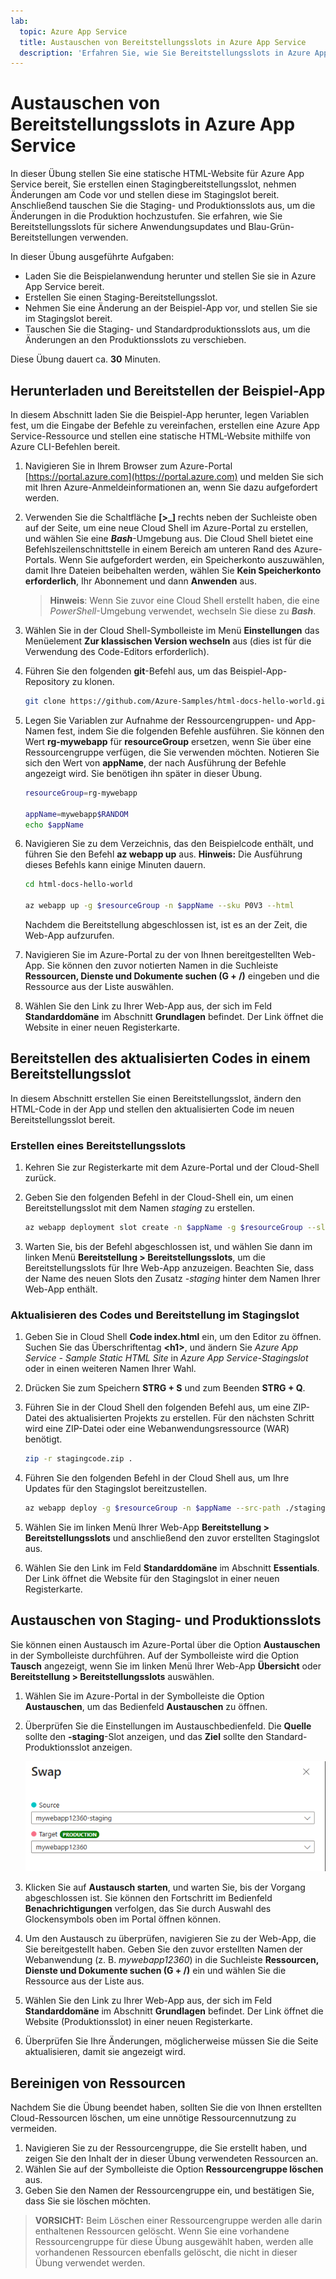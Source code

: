 ```yaml
---
lab:
  topic: Azure App Service
  title: Austauschen von Bereitstellungsslots in Azure App Service
  description: 'Erfahren Sie, wie Sie Bereitstellungsslots in Azure App Service austauschen können. In dieser Übung werden Sie eine einfache App in App Service bereitstellen, eine kleine Änderung an der App vornehmen und diese in einem Stagingslot bereitstellen und schließlich die Slots austauschen, sodass die aktualisierte App in der Produktion ist.'
---
```


# Austauschen von Bereitstellungsslots in Azure App Service

In dieser Übung stellen Sie eine statische HTML-Website für Azure App Service bereit, Sie erstellen einen Stagingbereitstellungsslot, nehmen Änderungen am Code vor und stellen diese im Stagingslot bereit. Anschließend tauschen Sie die Staging- und Produktionsslots aus, um die Änderungen in die Produktion hochzustufen. Sie erfahren, wie Sie Bereitstellungsslots für sichere Anwendungsupdates und Blau-Grün-Bereitstellungen verwenden.

In dieser Übung ausgeführte Aufgaben:

* Laden Sie die Beispielanwendung herunter und stellen Sie sie in Azure App Service bereit.
* Erstellen Sie einen Staging-Bereitstellungsslot.
* Nehmen Sie eine Änderung an der Beispiel-App vor, und stellen Sie sie im Stagingslot bereit.
* Tauschen Sie die Staging- und Standardproduktionsslots aus, um die Änderungen an den Produktionsslots zu verschieben.

Diese Übung dauert ca. **30** Minuten.

## Herunterladen und Bereitstellen der Beispiel-App

In diesem Abschnitt laden Sie die Beispiel-App herunter, legen Variablen fest, um die Eingabe der Befehle zu vereinfachen, erstellen eine Azure App Service-Ressource und stellen eine statische HTML-Website mithilfe von Azure CLI-Befehlen bereit.

1. Navigieren Sie in Ihrem Browser zum Azure-Portal [https://portal.azure.com](https://portal.azure.com) und melden Sie sich mit Ihren Azure-Anmeldeinformationen an, wenn Sie dazu aufgefordert werden.

1. Verwenden Sie die Schaltfläche **[\>_]** rechts neben der Suchleiste oben auf der Seite, um eine neue Cloud Shell im Azure-Portal zu erstellen, und wählen Sie eine ***Bash***-Umgebung aus. Die Cloud Shell bietet eine Befehlszeilenschnittstelle in einem Bereich am unteren Rand des Azure-Portals. Wenn Sie aufgefordert werden, ein Speicherkonto auszuwählen, damit Ihre Dateien beibehalten werden, wählen Sie **Kein Speicherkonto erforderlich**, Ihr Abonnement und dann **Anwenden** aus.

    > **Hinweis**: Wenn Sie zuvor eine Cloud Shell erstellt haben, die eine *PowerShell*-Umgebung verwendet, wechseln Sie diese zu ***Bash***.

1. Wählen Sie in der Cloud Shell-Symbolleiste im Menü **Einstellungen** das Menüelement **Zur klassischen Version wechseln** aus (dies ist für die Verwendung des Code-Editors erforderlich).

1. Führen Sie den folgenden **git**-Befehl aus, um das Beispiel-App-Repository zu klonen.

    ```bash
    git clone https://github.com/Azure-Samples/html-docs-hello-world.git
    ```

1. Legen Sie Variablen zur Aufnahme der Ressourcengruppen- und App-Namen fest, indem Sie die folgenden Befehle ausführen. Sie können den Wert **rg-mywebapp** für **resourceGroup** ersetzen, wenn Sie über eine Ressourcengruppe verfügen, die Sie verwenden möchten. Notieren Sie sich den Wert von **appName**, der nach Ausführung der Befehle angezeigt wird. Sie benötigen ihn später in dieser Übung.

    ```bash
    resourceGroup=rg-mywebapp

    appName=mywebapp$RANDOM
    echo $appName
    ```

1. Navigieren Sie zu dem Verzeichnis, das den Beispielcode enthält, und führen Sie den Befehl **az webapp up** aus. **Hinweis:** Die Ausführung dieses Befehls kann einige Minuten dauern.

    ```bash
    cd html-docs-hello-world

    az webapp up -g $resourceGroup -n $appName --sku P0V3 --html
    ```

    Nachdem die Bereitstellung abgeschlossen ist, ist es an der Zeit, die Web-App aufzurufen.

1. Navigieren Sie im Azure-Portal zu der von Ihnen bereitgestellten Web-App. Sie können den zuvor notierten Namen in die Suchleiste **Ressourcen, Dienste und Dokumente suchen (G + /)** eingeben und die Ressource aus der Liste auswählen.

1. Wählen Sie den Link zu Ihrer Web-App aus, der sich im Feld **Standarddomäne** im Abschnitt **Grundlagen** befindet. Der Link öffnet die Website in einer neuen Registerkarte.

## Bereitstellen des aktualisierten Codes in einem Bereitstellungsslot

In diesem Abschnitt erstellen Sie einen Bereitstellungsslot, ändern den HTML-Code in der App und stellen den aktualisierten Code im neuen Bereitstellungsslot bereit.

### Erstellen eines Bereitstellungsslots 

1. Kehren Sie zur Registerkarte mit dem Azure-Portal und der Cloud-Shell zurück.

1. Geben Sie den folgenden Befehl in der Cloud-Shell ein, um einen Bereitstellungsslot mit dem Namen *staging* zu erstellen.

    ```bash
    az webapp deployment slot create -n $appName -g $resourceGroup --slot staging
    ```

1. Warten Sie, bis der Befehl abgeschlossen ist, und wählen Sie dann im linken Menü **Bereitstellung > Bereitstellungsslots**, um die Bereitstellungsslots für Ihre Web-App anzuzeigen. Beachten Sie, dass der Name des neuen Slots den Zusatz *-staging* hinter dem Namen Ihrer Web-App enthält.

### Aktualisieren des Codes und Bereitstellung im Stagingslot

1. Geben Sie in Cloud Shell **Code index.html** ein, um den Editor zu öffnen. Suchen Sie das Überschriftentag **\<h1\>**, und ändern Sie *Azure App Service - Sample Static HTML Site* in *Azure App Service-Stagingslot* oder in einen weiteren Namen Ihrer Wahl.

1. Drücken Sie zum Speichern **STRG + S** und zum Beenden **STRG + Q**.

1. Führen Sie in der Cloud Shell den folgenden Befehl aus, um eine ZIP-Datei des aktualisierten Projekts zu erstellen. Für den nächsten Schritt wird eine ZIP-Datei oder eine Webanwendungsressource (WAR) benötigt.

    ```bash
    zip -r stagingcode.zip .
    ```

1. Führen Sie den folgenden Befehl in der Cloud Shell aus, um Ihre Updates für den Stagingslot bereitzustellen.

    ```bash
    az webapp deploy -g $resourceGroup -n $appName --src-path ./stagingcode.zip --slot staging
    ```

1. Wählen Sie im linken Menü Ihrer Web-App **Bereitstellung > Bereitstellungsslots** und anschließend den zuvor erstellten Stagingslot aus.

1. Wählen Sie den Link im Feld **Standarddomäne** im Abschnitt **Essentials**. Der Link öffnet die Website für den Stagingslot in einer neuen Registerkarte.

## Austauschen von Staging- und Produktionsslots

Sie können einen Austausch im Azure-Portal über die Option **Austauschen** in der Symbolleiste durchführen. Auf der Symbolleiste wird die Option **Tausch** angezeigt, wenn Sie im linken Menü Ihrer Web-App **Übersicht** oder **Bereitstellung > Bereitstellungsslots** auswählen.

1. Wählen Sie im Azure-Portal in der Symbolleiste die Option **Austauschen**, um das Bedienfeld **Austauschen** zu öffnen.

1. Überprüfen Sie die Einstellungen im Austauschbedienfeld. Die **Quelle** sollte den **-staging**-Slot anzeigen, und das **Ziel** sollte den Standard-Produktionsslot anzeigen.

    ![Screenshot des Austauschbedienfelds.](./media/02/app-service-swap-panel.png)

1. Klicken Sie auf **Austausch starten**, und warten Sie, bis der Vorgang abgeschlossen ist. Sie können den Fortschritt im Bedienfeld **Benachrichtigungen** verfolgen, das Sie durch Auswahl des Glockensymbols oben im Portal öffnen können.

1. Um den Austausch zu überprüfen, navigieren Sie zu der Web-App, die Sie bereitgestellt haben. Geben Sie den zuvor erstellten Namen der Webanwendung (z. B. *mywebapp12360*) in die Suchleiste **Ressourcen, Dienste und Dokumente suchen (G + /)** ein und wählen Sie die Ressource aus der Liste aus.

1. Wählen Sie den Link zu Ihrer Web-App aus, der sich im Feld **Standarddomäne** im Abschnitt **Grundlagen** befindet. Der Link öffnet die Website (Produktionsslot) in einer neuen Registerkarte.

1. Überprüfen Sie Ihre Änderungen, möglicherweise müssen Sie die Seite aktualisieren, damit sie angezeigt wird.

## Bereinigen von Ressourcen

Nachdem Sie die Übung beendet haben, sollten Sie die von Ihnen erstellten Cloud-Ressourcen löschen, um eine unnötige Ressourcennutzung zu vermeiden.

1. Navigieren Sie zu der Ressourcengruppe, die Sie erstellt haben, und zeigen Sie den Inhalt der in dieser Übung verwendeten Ressourcen an.
1. Wählen Sie auf der Symbolleiste die Option **Ressourcengruppe löschen** aus.
1. Geben Sie den Namen der Ressourcengruppe ein, und bestätigen Sie, dass Sie sie löschen möchten.

> **VORSICHT:** Beim Löschen einer Ressourcengruppe werden alle darin enthaltenen Ressourcen gelöscht. Wenn Sie eine vorhandene Ressourcengruppe für diese Übung ausgewählt haben, werden alle vorhandenen Ressourcen ebenfalls gelöscht, die nicht in dieser Übung verwendet werden.
